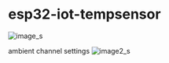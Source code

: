 # esp32-iot-tempsensor

![image_s](https://user-images.githubusercontent.com/46586035/139564133-8103604d-3bf3-4544-85f7-f1bd88192f1a.png)

ambient channel settings
![image2_s](https://user-images.githubusercontent.com/46586035/139564388-e81e3c49-e2a8-482f-b8c2-be2410600af0.png)
